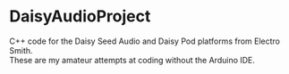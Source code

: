 # DaisyAudioProject
C++ code for the Daisy Seed Audio and Daisy Pod platforms from Electro Smith.  
These are my amateur attempts at coding without the Arduino IDE.
